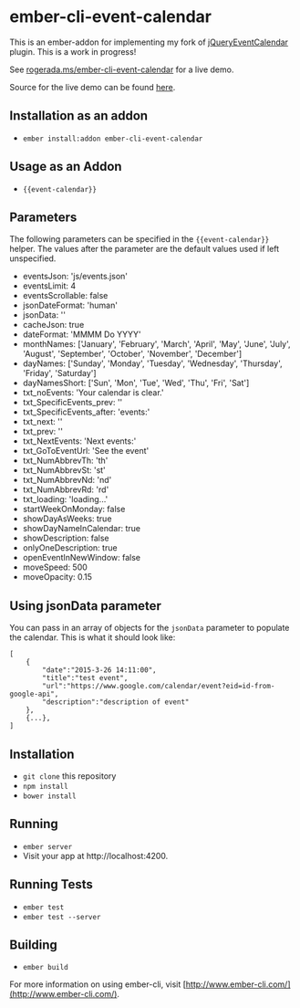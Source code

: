 # ember-cli-event-calendar

This is an ember-addon for implementing my fork of [jQueryEventCalendar](https://github.com/adamsrog/jQueryEventCalendar) plugin.  This is a work in progress!

See [rogerada.ms/ember-cli-event-calendar](http://rogerada.ms/ember-cli-event-calendar/) for a live demo.

Source for the live demo can be found [here](https://github.com/adamsrog/event-calendar-example).

## Installation as an addon
* `ember install:addon ember-cli-event-calendar`

## Usage as an Addon
* `{{event-calendar}}`

## Parameters
The following parameters can be specified in the `{{event-calendar}}` helper.  The values after the parameter are the default values used if left unspecified.

* eventsJson: 'js/events.json'
* eventsLimit: 4
* eventsScrollable: false
* jsonDateFormat: 'human'
* jsonData: ''
* cacheJson: true
* dateFormat: 'MMMM Do YYYY'
* monthNames: ['January', 'February', 'March', 'April', 'May', 'June', 'July', 'August', 'September', 'October', 'November', 'December']
* dayNames: ['Sunday', 'Monday', 'Tuesday', 'Wednesday', 'Thursday', 'Friday', 'Saturday']
* dayNamesShort: ['Sun', 'Mon', 'Tue', 'Wed', 'Thu', 'Fri', 'Sat']
* txt_noEvents: 'Your calendar is clear.'
* txt_SpecificEvents_prev: ''
* txt_SpecificEvents_after: 'events:'
* txt_next: ''
* txt_prev: ''
* txt_NextEvents: 'Next events:'
* txt_GoToEventUrl: 'See the event'
* txt_NumAbbrevTh: 'th'
* txt_NumAbbrevSt: 'st'
* txt_NumAbbrevNd: 'nd'
* txt_NumAbbrevRd: 'rd'
* txt_loading: 'loading...'
* startWeekOnMonday: false
* showDayAsWeeks: true
* showDayNameInCalendar: true
* showDescription: false
* onlyOneDescription: true
* openEventInNewWindow: false
* moveSpeed: 500
* moveOpacity: 0.15

## Using jsonData parameter
You can pass in an array of objects for the `jsonData` parameter to populate the calendar.  This is what it should look like:
```
[
	{
		"date":"2015-3-26 14:11:00",
		"title":"test event",
		"url":"https://www.google.com/calendar/event?eid=id-from-google-api",
		"description":"description of event"
	},
	{...},
]
```

## Installation

* `git clone` this repository
* `npm install`
* `bower install`

## Running

* `ember server`
* Visit your app at http://localhost:4200.

## Running Tests

* `ember test`
* `ember test --server`

## Building

* `ember build`

For more information on using ember-cli, visit [http://www.ember-cli.com/](http://www.ember-cli.com/).
